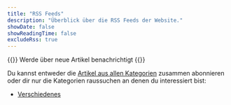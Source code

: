 ```yaml
---
title: "RSS Feeds"
description: "Überblick über die RSS Feeds der Website."
showDate: false
showReadingTime: false
excludeRss: true
---
```


{{<lead>}}
Werde über neue Artikel benachrichtigt
{{</lead>}}

Du kannst entweder die [Artikel aus allen Kategorien](/de/rss.xml) zusammen
abonnieren oder dir nur die Kategorien raussuchen an denen du interessiert bist:

- [Verschiedenes](/de/misc/rss.xml)
